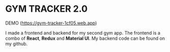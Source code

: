 # GYM TRACKER 2.0 

DEMO (https://gym-tracker-1cf05.web.app)

I made a frontend and backend for my second gym app. The frontend is a combo of **React**, **Redux** and **Material UI**. My backend code can be found on my github.  


